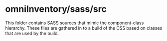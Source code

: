 # omniInventory/sass/src

This folder contains SASS sources that mimic the component-class hierarchy. These files
are gathered in to a build of the CSS based on classes that are used by the build.
